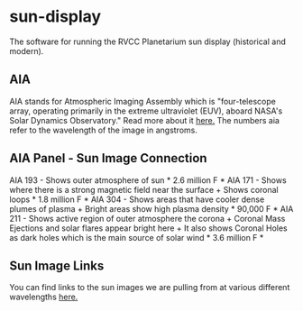 # sun-display
The software for running the RVCC Planetarium sun display (historical and modern).

## AIA
AIA stands for Atmospheric Imaging Assembly which is "four-telescope array, operating primarily in the extreme ultraviolet (EUV), aboard NASA's Solar Dynamics Observatory." Read more about it [here.](https://aia.cfa.harvard.edu/) The numbers aia refer to the wavelength of the image in angstroms.

## AIA Panel - Sun Image Connection
AIA 193 - Shows outer atmosphere of sun * 2.6 million F *
AIA 171 - Shows where there is a strong magnetic field near the surface + Shows coronal loops * 1.8 million F *
AIA 304 - Shows areas that have cooler dense plumes of plasma + Bright areas show high plasma density * 90,000 F *
AIA 211 - Shows active region of outer atmosphere the corona + Coronal Mass Ejections and solar flares appear bright here + It also shows Coronal Holes as dark holes which is the main source of solar wind * 3.6 million F *

## Sun Image Links
You can find links to the sun images we are pulling from at various different wavelengths [here.](https://sdo.gsfc.nasa.gov/data/)
